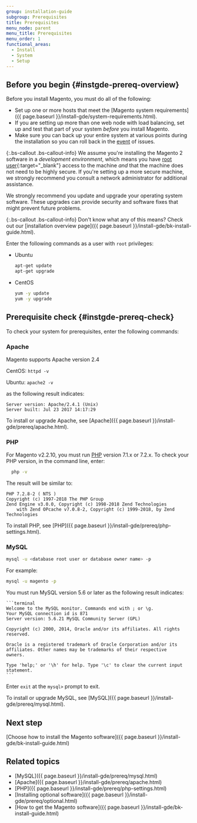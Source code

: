 ```yaml
---
group: installation-guide
subgroup: Prerequisites
title: Prerequisites
menu_node: parent
menu_title: Prerequisites
menu_order: 1
functional_areas:
  - Install
  - System
  - Setup
---
```


## Before you begin {#instgde-prereq-overview}

Before you install Magento, you must do all of the following:

* Set up one or more hosts that meet the [Magento system requirements]({{ page.baseurl }}/install-gde/system-requirements.html).
* If you are setting up more than one web node with load balancing, set up and test that part of your system _before_ you install Magento.
* Make sure you can back up your entire system at various points during the installation so you can roll back in the [event](https://glossary.magento.com/event) of issues.

{:.bs-callout .bs-callout-info}
We assume you're installing the Magento 2 software in a _development environment_, which means you have [root user](http://www.linfo.org/root.html){:target="_blank"} access to the machine _and_ that the machine does not need to be highly secure. If you're setting up a more secure machine, we strongly recommend you consult a network administrator for additional assistance.

We strongly recommend you update and upgrade your operating system software. These upgrades can provide security and software fixes that might prevent future problems.

{:.bs-callout .bs-callout-info}
Don't know what any of this means? Check out our [installation overview page]({{ page.baseurl }}/install-gde/bk-install-guide.html).

Enter the following commands as a user with `root` privileges:

* Ubuntu

    ```bash
    apt-get update
    apt-get upgrade
    ```

* CentOS

    ```bash
    yum -y update
    yum -y upgrade
    ```

## Prerequisite check {#instgde-prereq-check}

To check your system for prerequisites, enter the following commands:

### Apache

Magento supports Apache version 2.4

CentOS: `httpd -v`

Ubuntu: `apache2 -v`

as the following result indicates:

```terminal
Server version: Apache/2.4.1 (Unix)
Server built: Jul 23 2017 14:17:29
```

To install or upgrade Apache, see [Apache]({{ page.baseurl }}/install-gde/prereq/apache.html).

### PHP

For Magento v2.2.10, you must run [PHP](https://glossary.magento.com/php) version 7.1.x or 7.2.x.
To check your PHP version, in the command line, enter:

```bash
  php -v
```

 The result will be similar to:

```terminal
PHP 7.2.8-2 ( NTS )
Copyright (c) 1997-2018 The PHP Group
Zend Engine v3.0.0, Copyright (c) 1998-2018 Zend Technologies
    with Zend OPcache v7.0.8-2, Copyright (c) 1999-2018, by Zend Technologies
```

To install PHP, see [PHP]({{ page.baseurl }}/install-gde/prereq/php-settings.html).

### MySQL

```bash
mysql -u <database root user or database owner name> -p
```

For example:

```bash
mysql -u magento -p
```

You must run MySQL version 5.6 or later as the following result indicates:

    ```terminal
    Welcome to the MySQL monitor. Commands end with ; or \g.
    Your MySQL connection id is 871
    Server version: 5.6.21 MySQL Community Server (GPL)

    Copyright (c) 2000, 2014, Oracle and/or its affiliates. All rights reserved.

    Oracle is a registered trademark of Oracle Corporation and/or its
    affiliates. Other names may be trademarks of their respective
    owners.

    Type 'help;' or '\h' for help. Type '\c' to clear the current input statement.
    ```

Enter `exit` at the `mysql>` prompt to exit.

To install or upgrade MySQL, see [MySQL]({{ page.baseurl }}/install-gde/prereq/mysql.html).

## Next step

[Choose how to install the Magento software]({{ page.baseurl }}/install-gde/bk-install-guide.html)

## Related topics

* [MySQL]({{ page.baseurl }}/install-gde/prereq/mysql.html)
* [Apache]({{ page.baseurl }}/install-gde/prereq/apache.html)
* [PHP]({{ page.baseurl }}/install-gde/prereq/php-settings.html)
* [Installing optional software]({{ page.baseurl }}/install-gde/prereq/optional.html)
* [How to get the Magento software]({{ page.baseurl }}/install-gde/bk-install-guide.html)
